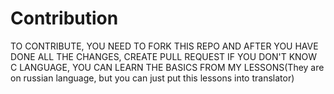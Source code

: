 # Contribution
TO CONTRIBUTE, YOU NEED TO FORK THIS REPO AND AFTER YOU HAVE DONE ALL THE CHANGES, CREATE PULL REQUEST
IF YOU DON'T KNOW C LANGUAGE, YOU CAN LEARN THE BASICS FROM MY LESSONS(They are on russian language, but you can just put this lessons into translator)